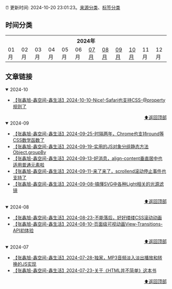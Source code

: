 :alarm_clock: 更新时间: 2024-10-20 23:01:23。[来源分类](./README.md)、[标签分类](./TAGS.md)

## 时间分类

<table>

<tr>
<th colspan="12">2024年</th>
</tr>
<tr>
<td>01月</td>
<td>02月</td>
<td>03月</td>
<td>04月</td>
<td>05月</td>
<td>06月</td>
<td><a href="#2024-07">07月</a></td>
<td><a href="#2024-08">08月</a></td>
<td><a href="#2024-09">09月</a></td>
<td><a href="#2024-10">10月</a></td>
<td>11月</td>
<td>12月</td>
</tr>

</table>

## 文章链接

<details open>
<summary id="2024-10">
 2024-10
</summary>


- [【张鑫旭-鑫空间-鑫生活】2024-10-10-Nice!-Safari也支持CSS-@property规则了](https://www.zhangxinxu.com/wordpress/2024/10/css-at-perporty-rule/) 

<div align="right"><a href="#时间分类">⬆返回顶部</a></div>
</details>

<details open>
<summary id="2024-09">
 2024-09
</summary>


- [【张鑫旭-鑫空间-鑫生活】2024-09-25-时隔两年，Chrome也支持round等CSS数学函数了](https://www.zhangxinxu.com/wordpress/2024/09/css-math-round-function/) 
- [【张鑫旭-鑫空间-鑫生活】2024-09-19-实用的JS对象分组静态方法Object.groupBy](https://www.zhangxinxu.com/wordpress/2024/09/js-object-groupby/) 
- [【张鑫旭-鑫空间-鑫生活】2024-09-13-好消息，align-content垂直居中也适用普通元素啦](https://www.zhangxinxu.com/wordpress/2024/09/css-align-content/) 
- [【张鑫旭-鑫空间-鑫生活】2024-09-11-来了来了，scrollend滚动停止事件也支持了](https://www.zhangxinxu.com/wordpress/2024/09/js-scrollend-event/) 
- [【张鑫旭-鑫空间-鑫生活】2024-09-08-搞懂SVG中各种Light相关的光源滤镜](https://www.zhangxinxu.com/wordpress/2024/09/svg-fedistantlight-fepointlight-fespotlight/) 

<div align="right"><a href="#时间分类">⬆返回顶部</a></div>
</details>

<details open>
<summary id="2024-08">
 2024-08
</summary>


- [【张鑫旭-鑫空间-鑫生活】2024-08-23-不能落后，好好缕缕CSS滚动动画](https://www.zhangxinxu.com/wordpress/2024/08/css-scroll-timeline/) 
- [【张鑫旭-鑫空间-鑫生活】2024-08-10-页面级可视动画View-Transitions-API初体验](https://www.zhangxinxu.com/wordpress/2024/08/view-transitions-api/) 

<div align="right"><a href="#时间分类">⬆返回顶部</a></div>
</details>

<details open>
<summary id="2024-07">
 2024-07
</summary>


- [【张鑫旭-鑫空间-鑫生活】2024-07-28-独家，MP3音频淡入淡出播放和转换的JS实现](https://www.zhangxinxu.com/wordpress/2024/07/js-mp3-audio-fadein-fadeout-convert/) 
- [【张鑫旭-鑫空间-鑫生活】2024-07-23-关于《HTML并不简单》这本书](https://www.zhangxinxu.com/wordpress/2024/07/html%e5%b9%b6%e4%b8%8d%e7%ae%80%e5%8d%95/) 

<div align="right"><a href="#时间分类">⬆返回顶部</a></div>
</details>

